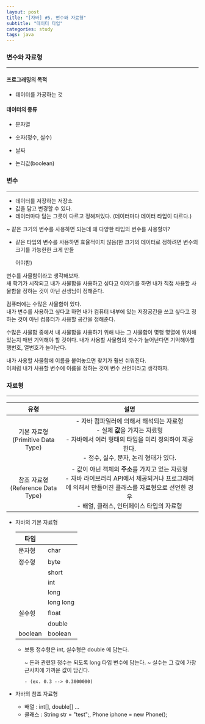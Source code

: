 ```yaml
---
layout: post
title: "[자바] #5. 변수와 자료형"
subtitle: "데이터 타입"
categories: study
tags: java
---
```


### 변수와 자료형

---

#### 프로그래밍의 목적

* 데이터를 가공하는 것



#### 데이터의 종류

* 문자열

* 숫자(정수, 실수)

* 날짜

* 논리값(boolean)

  

### 변수

---

- 데이터를 저장하는 저장소
- 값을 담고 변경할 수 있다.
- 데이터마다 담는 그릇이 다르고 정해져있다. (데이터마다 데이터 타입이 다르다.)

~ 같은 크기의 변수를 사용하면 되는데 왜 다양한 타입의 변수를 사용할까?

 - 같은 타입의 변수를 사용하면 효율적이지 않음(한 크기의 데이터로 정하려면 변수의 크기를 가능한한 크게 만들

   어야함) 



변수를 사물함이라고 생각해보자.<br> 새 학기가 시작되고 내가 사물함을 사용하고 싶다고 이야기를 하면 내가 직접 사용할 사물함을 정하는 것이 아닌 선생님이 정해준다.

컴퓨터에는 수많은 사물함이 있다.<br> 내가 변수를 사용하고 싶다고 하면 내가 컴퓨터 내부에 있는 저장공간을 쓰고 싶다고 정하는 것이 아닌 컴퓨터가 사용할 공간을 정해준다.

 수많은 사물함 중에서 내 사물함을 사용하기 위해 나는 그 사물함이 몇행 몇열에 위치해 있는지  매번 기억해야 할 것이다. 내가 사용할 사물함의 갯수가 늘어난다면 기억해야할 행번호, 열번호가 늘어난다. 

내가 사용할 사물함에 이름을 붙여놓으면 찾기가 훨씬 쉬워진다.<br> 이처럼 내가 사용할 변수에 이름을 정하는 것이 변수 선언이라고 생각하자.





### 자료형

---

|                  유형                  |                             설명                             |
| :------------------------------------: | :----------------------------------------------------------: |
| 기본 자료형<br />(Primitive Data Type) | - 자바 컴파일러에 의해서 해석되는 자료형<br />- 실제 **값**을 가지는 자료형<br />- 자바에서 여러 형태의 타입을 미리 정의하여 제공한다.<br />- 정수, 실수, 문자, 논리 형태가 있다. |
| 참조 자료형<br />(Reference Data Type) | - 값이 아닌 객체의 **주소**를 가지고 있는 자료형<br />- 자바 라이브러리 API에서 제공되거나 프로그래머에 의해서 만들어진 클래스를 자료형으로 선언한 경우<br />- 배열, 클래스, 인터페이스 타입의 자료형 |



* 자바의 기본 자료형

  | 타입    |           |
  | ------- | --------- |
  | 문자형  | char      |
  | 정수형  | byte      |
  |         | short     |
  |         | int       |
  |         | long      |
  |         | long long |
  | 실수형  | float     |
  |         | double    |
  | boolean | boolean   |

  * 보통 정수형은 int, 실수형은 double 에 담는다.

    ~ 돈과 관련된 정수는 되도록 long 타입 변수에 담는다.
    ~ 실수는 그 값에 가장 근사치에 가까운 값이 담긴다.

    	- (ex. 0.3 --> 0.3000000)



* 자바의 참조 자료형
  - 배열 : int[], double[] ...
  - 클래스 : String str = "test";, Phone iphone = new Phone();